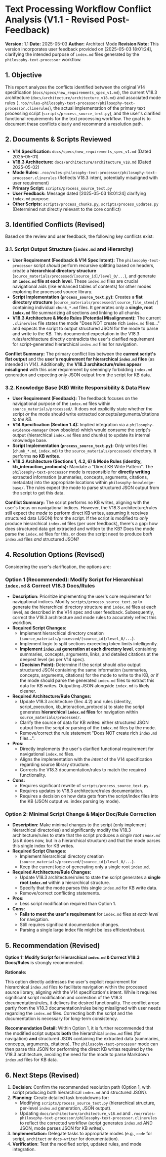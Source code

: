 # Text Processing Workflow Conflict Analysis (V1.1 - Revised Post-Feedback)

**Version:** 1.1
**Date:** 2025-05-03
**Author:** Architect Mode
**Revision Note:** This version incorporates user feedback provided on [2025-05-03 18:01:24], clarifying the intended purpose of `index.md` files generated by the `philosophy-text-processor` workflow.

## 1. Objective

This report analyzes the conflicts identified between the original V14 specification (`docs/specs/new_requirements_spec_v1.md`), the current V18.3 architecture (`docs/architecture/architecture_v18.md`) and associated mode rules (`.roo/rules-philosophy-text-processor/philosophy-text-processor.clinerules`), the actual implementation of the primary text processing script (`scripts/process_source_text.py`), and the user's clarified functional requirements for the text processing workflow. The goal is to document these conflicts clearly and recommend a resolution path.

## 2. Documents & Scripts Reviewed

*   **V14 Specification:** `docs/specs/new_requirements_spec_v1.md` (Dated 2025-05-01)
*   **V18.3 Architecture:** `docs/architecture/architecture_v18.md` (Dated 2025-05-02)
*   **Mode Rules:** `.roo/rules-philosophy-text-processor/philosophy-text-processor.clinerules` (Reflects V18.3 intent, potentially misaligned with user requirement)
*   **Primary Script:** `scripts/process_source_text.py`
*   **User Feedback:** Message dated [2025-05-03 18:01:24] clarifying `index.md` purpose.
*   **Other Scripts:** `scripts/process_chunks.py`, `scripts/process_updates.py` (Determined not directly relevant to the core conflict)

## 3. Identified Conflicts (Revised)

Based on the review and user feedback, the following key conflicts exist:

### 3.1. Script Output Structure (`index.md` and Hierarchy)

*   **User Requirement (Feedback & V14 Spec Intent):** The `philosophy-text-processor` script *should* perform recursive splitting based on headers, create a **hierarchical directory structure** (`source_materials/processed/[source_id]/level_0/...`), and generate an **`index.md` file at each level**. These `index.md` files are crucial navigational aids (like enhanced tables of contents) for other modes exploring the processed source library.
*   **Script Implementation (`process_source_text.py`):** Creates a **flat directory structure** (`source_materials/processed/[source_file_stem]/`) containing individual `chunk_*.md` files. It generates only a **single, root `index.md`** file summarizing all sections and linking to all chunks.
*   **V18.3 Architecture & Mode Rules (Potential Misalignment):** The current `.clinerules` file states the mode "Does NOT create rich `index.md` files..." and expects the script to output structured JSON for the mode to parse and write to the KB. This documented expectation in the V18.3 rules/architecture directly contradicts the user's clarified requirement for script-generated hierarchical `index.md` files for navigation.

**Conflict Summary:** The primary conflict lies between the **current script's flat output** and the **user's requirement for hierarchical `index.md` files** (as intended in V14). Additionally, the **V18.3 architecture/rules appear misaligned** with this user requirement by seemingly forbidding `index.md` generation and expecting only JSON output from the script for KB data.

### 3.2. Knowledge Base (KB) Write Responsibility & Data Flow

*   **User Requirement (Feedback):** The feedback focuses on the navigational purpose of the `index.md` files within `source_materials/processed/`. It does not explicitly state whether the script *or* the mode should write extracted concepts/arguments/citations *to the KB*.
*   **V14 Specification (Section 1.4):** Implied integration via a `philosophy-evidence-manager` (now obsolete) which would consume the script's output (hierarchical `index.md` files and chunks) to update its internal knowledge base.
*   **Script Implementation (`process_source_text.py`):** Only writes files (`chunk_*.md`, `index.md`) to the `source_materials/processed/` directory. It performs **no KB writes**.
*   **V18.3 Architecture (Sections 1, 4.2, 6) & Mode Rules (identity, kb_interaction_protocols):** Mandate a "Direct KB Write Pattern". The `philosophy-text-processor` mode is responsible for **directly writing** extracted information (summaries, concepts, arguments, citations, metadata) into the appropriate locations within `philosophy-knowledge-base/`. The rules expect the mode to parse structured JSON output from the script to get this data.

**Conflict Summary:** The script performs no KB writes, aligning with the user's focus on navigational indices. However, the V18.3 architecture/rules still expect the *mode* to perform direct KB writes, assuming it receives structured data (JSON) from the script. If the script is modified to *only* produce hierarchical `index.md` files (per user feedback), there's a gap: how does structured data get extracted and written to the KB? Does the mode parse the `index.md` files for this, or does the script need to produce *both* `index.md` files *and* structured JSON?

## 4. Resolution Options (Revised)

Considering the user's clarification, the options are:

### Option 1 (Recommended): Modify Script for Hierarchical `index.md` & Correct V18.3 Docs/Rules

*   **Description:** Prioritize implementing the user's core requirement for navigational indices. Modify `scripts/process_source_text.py` to generate the hierarchical directory structure and `index.md` files at each level, as described in the V14 spec and user feedback. Subsequently, correct the V18.3 architecture and mode rules to accurately reflect this workflow.
*   **Required Script Changes:**
    *   Implement hierarchical directory creation (`source_materials/processed/[source_id]/level_0/...`).
    *   Implement logic to split sections exceeding token limits intelligently.
    *   **Implement `index.md` generation at each directory level**, containing summaries, concepts, arguments, links, and detailed citations at the deepest level (as per V14 spec).
    *   **(Decision Point):** Determine if the script should *also* output structured JSON containing the same information (summaries, concepts, arguments, citations) for the mode to write to the KB, *or* if the mode should parse the generated `index.md` files to extract this data for KB writes. Outputting JSON alongside `index.md` is likely cleaner.
*   **Required Architecture/Rule Changes:**
    *   Update V18.3 architecture (Sec 4.2) and rules (identity, script_execution, kb_interaction_protocols) to state the script generates **hierarchical `index.md` files** for navigation within `source_materials/processed/`.
    *   Clarify the source of data for KB writes: either structured JSON output from the script *or* parsing of the `index.md` files by the mode.
    *   Remove/correct the rule statement "Does NOT create rich `index.md` files...".
*   **Pros:**
    *   Directly implements the user's clarified functional requirement for navigational `index.md` files.
    *   Aligns the implementation with the *intent* of the V14 specification regarding source library structure.
    *   Corrects the V18.3 documentation/rules to match the required functionality.
*   **Cons:**
    *   Requires significant rewrite of `scripts/process_source_text.py`.
    *   Requires updates to V18.3 architecture/rules documentation.
    *   Requires a decision on how data gets from the script/index files into the KB (JSON output vs. index parsing by mode).

### Option 2: Minimal Script Change & Major Doc/Rule Correction

*   **Description:** Make minimal changes to the script (only implement hierarchical directories) and significantly modify the V18.3 architecture/rules to state that the script produces a *single root `index.md`* (as it does now, but in a hierarchical structure) and that the mode parses this single index for KB writes.
*   **Required Script Changes:**
    *   Implement hierarchical directory creation (`source_materials/processed/[source_id]/level_0/...`).
    *   Keep the current logic of generating only a single root `index.md`.
*   **Required Architecture/Rule Changes:**
    *   Update V18.3 architecture/rules to state the script generates a **single root `index.md`** within a hierarchical structure.
    *   Specify that the mode parses this single `index.md` for KB write data.
    *   Remove/correct conflicting statements.
*   **Pros:**
    *   Less script modification required than Option 1.
*   **Cons:**
    *   **Fails to meet the user's requirement** for `index.md` files at *each level* for navigation.
    *   Still requires significant documentation changes.
    *   Parsing a single large index file might be less efficient/robust.

## 5. Recommendation (Revised)

**Option 1: Modify Script for Hierarchical `index.md` & Correct V18.3 Docs/Rules** is strongly recommended.

**Rationale:**

This option directly addresses the user's explicit requirement for hierarchical `index.md` files to facilitate navigation within the processed source library, aligning with the V14 specification's intent. While it requires significant script modification and correction of the V18.3 documentation/rules, it delivers the desired functionality. The conflict arose partly from the V18.3 documentation/rules being misaligned with user needs regarding the `index.md` files. Correcting both the script and the documentation is necessary for long-term consistency.

**Recommendation Detail:** Within Option 1, it is further recommended that the modified script outputs **both** the hierarchical `index.md` files (for navigation) **and** structured JSON containing the extracted data (summaries, concepts, arguments, citations). The `philosophy-text-processor` mode can then parse this JSON for performing the direct KB writes required by the V18.3 architecture, avoiding the need for the mode to parse Markdown `index.md` files for KB data.

## 6. Next Steps (Revised)

1.  **Decision:** Confirm the recommended resolution path (Option 1, with script producing both hierarchical `index.md` and structured JSON).
2.  **Planning:** Create detailed task breakdowns for:
    *   Modifying `scripts/process_source_text.py` (hierarchical structure, per-level `index.md` generation, JSON output).
    *   Updating `docs/architecture/architecture_v18.md` and `.roo/rules-philosophy-text-processor/philosophy-text-processor.clinerules` to reflect the corrected workflow (script generates `index.md` AND JSON, mode parses JSON for KB writes).
3.  **Implementation:** Delegate tasks to appropriate modes (e.g., `code` for script, `architect` or `docs-writer` for documentation).
4.  **Verification:** Test the modified script, updated rules, and mode integration.